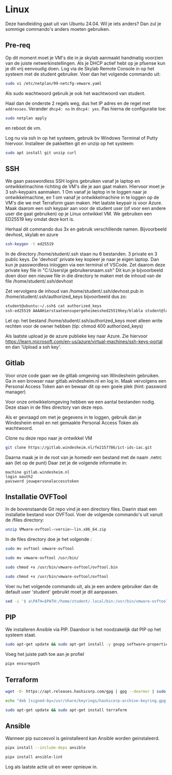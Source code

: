 # Linux

Deze handleiding gaat uit van Ubuntu 24.04. Wil je iets anders? Dan zul je sommige commando's anders moeten gebruiken.

## Pre-req

Op dit moment moet je VM's die in je skylab aanmaakt handmatig voorzien van de juiste netwerkinstellingen. Als je DHCP actief hebt op je pfsense kun je dit vrij eenvoudig doen.
Log via de Skylab Remote Console in op het systeem met de student gebruiker. Voer dan het volgende commando uit:

```bash
sudo vi /etc/netplan/99-netcfg-vmware.yaml
```

Als sudo wachtwoord gebruik je ook het wachtwoord van student.

Haal dan de onderste 2 regels weg, dus het IP adres en de regel met `addresses`. Verander `dhcp4: no` in `dhcp4: yes`.
Pas hierna de configuratie toe:

```bash
sudo netplan apply
```

en reboot de vm.

Log nu via ssh in op het systeem, gebruik bv Windows Terminal of Putty hiervoor.
Installeer de pakketten git en unzip op het systeem:

```bash
sudo apt install git unzip curl
```

## SSH

We gaan passwordless SSH logins gebruiken vanaf je laptop en ontwikkelmachine richting de VM's die je aan gaat maken. Hiervoor moet je 3 ssh-keypairs aanmaken. 1 Om vanaf je laptop in te loggen naar je ontwikkelmachine, en 1 om vanaf je ontwikkelmachine in te loggen op de VM's die we met Terraform gaan maken. Het laatste keypair is voor Azure.
Maak daarom een ssh keypair aan voor de student user (of voor een andere user die gaat gebruiken) op je Linux ontwikkel VM. We gebruiken een ED25519 key omdat deze kort is.

Herhaal dit commando dus 3x en gebruik verschillende namen. Bijvoorbeeld devhost, skylab en azure

```bash
ssh-keygen -t ed25519
```

In de directory /home/student/.ssh staan nu 6 bestanden. 3 private en 3 public keys.
De 'devhost' private key kopieer je naar je eigen laptop. Dan kun je passwordless inloggen via een terminal of VSCode. Zet daarom deze private key file in "C:\Users\je gebruikersnaam\.ssh\" Dit kun je bijvoorbeeld doen door een nieuwe file in die directory te maken met de inhoud van de file /home/student/.ssh/devhost

Zet vervolgens de inhoud van /home/student/.ssh/devhost.pub in /home/student/.ssh/authorized_keys bijvoorbeeld dus zo:

```bash
student@ubuntu:~/.ssh$ cat authorized_keys
ssh-ed25519 AAAAHierstaateensupergeheimesshed25519key/blabla student@lokale-laptop
```

Let op: het bestand /home/student/.ssh/authorized_keys moet alleen write rechten voor de owner hebben (tip: chmod 400 authorized_keys)

Als laatste upload je de azure publieke key naar Azure. Zie hiervoor https://learn.microsoft.com/en-us/azure/virtual-machines/ssh-keys-portal en dan 'Upload a ssh key'.

## Gitlab

Voor onze code gaan we de gitlab omgeving van Windesheim gebruiken. Ga in een browser naar gitlab.windesheim.nl en log in. Maak vervolgens een Personal Access Token aan en bewaar dit op een goeie plek (hint: password manager)

Voor onze ontwikkelomgeving hebben we een aantal bestanden nodig. Deze staan in de files directory van deze repo.

Als er gevraagd om met je gegevens in te loggen, gebruik dan je Windesheim email en net gemaakte Personal Access Token als wachtwoord.

Clone nu deze repo naar je ontwikkel VM

```bash
git clone https://gitlab.windesheim.nl/fe2157786/ict-ids-iac.git
```

Daarna maak je in de root van je homedir een bestand met de naam .netrc aan (let op de punt)
Daar zet je de volgende informatie in:

```
machine gitlab.windesheim.nl
login oauth2
password jouwpersonalaccesstoken

```

## Installatie OVFTool

In de bovenstaande Git repo vind je een directory files. Daarin staat een installatie bestand voor OVFTool.
Voer de volgende commando's uit vanuit de /files directory:

```bash
unzip VMware-ovftool-<versie>-lin.x86_64.zip
```

In de files directory doe je het volgende :

```bash
sudo mv ovftool vmware-ovftool
```

```bash
sudo mv vmware-ovftool /usr/bin/
```

```bash
sudo chmod +x /usr/bin/vmware-ovftool/ovftool.bin
```

```bash
sudo chmod +x /usr/bin/vmware-ovftool/ovftool
```

Voer nu het volgende commando uit, als je een andere gebruiker dan de default user 'student' gebruikt moet je dit aanpassen.

```bash
sed -i '$ a\PATH=$PATH:/home/student/.local/bin:/usr/bin/vmware-ovftool' ~/.bashrc
```

## PIP

We installeren Ansible via PIP. Daardoor is het noodzakelijk dat PIP op het systeem staat.

```bash
sudo apt-get update && sudo apt-get install -y gnupg software-properties-common python3-pip pipx
```

Voeg het juiste path toe aan je profiel

```bash
pipx ensurepath
```

## Terraform

```bash
wget -O- https://apt.releases.hashicorp.com/gpg | gpg --dearmor | sudo tee /usr/share/keyrings/hashicorp-archive-keyring.gpg
```

```bash
echo "deb [signed-by=/usr/share/keyrings/hashicorp-archive-keyring.gpg] https://apt.releases.hashicorp.com $(lsb_release -cs) main" | sudo tee /etc/apt/sources.list.d/hashicorp.list
```

```bash
sudo apt-get update && sudo apt-get install terraform
```

## Ansible

Wanneer pip succesvol is geinstalleerd kan Ansible worden geinstaleerd.

```bash
pipx install --include-deps ansible
```

```bash
pipx install ansible-lint
```

Log als laatste actie uit en weer opnieuw in.
